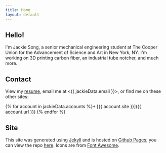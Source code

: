```yaml
---
title: Home
layout: default
---
```


<!-- {% assign jackieData = site.data.jackie %} -->

## Hello!

I'm Jackie Song, a senior mechanical engineering student at The Cooper Union for the Advancement of Science and Art in New York, NY. I'm working on 3D printing carbon fiber, an industrial tube notcher, and much more. 

## Contact

View my [resume](/downloads/jackie-song-resume.pdf), email me at <{{ jackieData.email }}>, or find me on these other sites: 	

{% for account in jackieData.accounts %}+ 
[{{ account.site }}]({{ account.url }})
{% endfor %}

## Site

This site was generated using [Jekyll](http://jekyllrb.com) and is hosted on [Github Pages](https://pages.github.com/); you can view the repo [here](https://github.com/songjx/songjx.github.io). Icons are from [Font Awesome](http://fortawesome.github.io/Font-Awesome/). 
